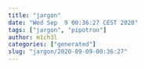 ```yaml
---
title: "jargon"
date: "Wed Sep  9 00:36:27 CEST 2020"
tags: ["jargon", "pipotron"]
author: m1ch3l
categories: ["generated"]
slug: "jargon/2020-09-09-00:36:27"
---
```



